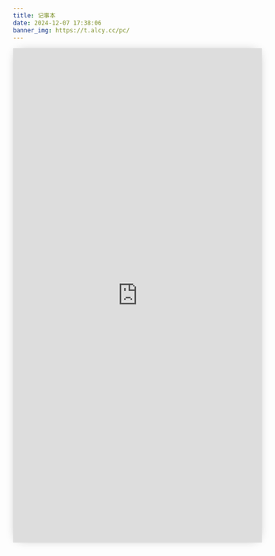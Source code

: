 ```yaml
---
title: 记事本
date: 2024-12-07 17:38:06
banner_img: https://t.alcy.cc/pc/
---
```


<iframe src="https://20010501.xyz/html/jsb.html" height="1000px" width="100%" scrolling="auto" frameborder="0" style="box-shadow: 0px 0px 20px -10px #888;">
</iframe>
